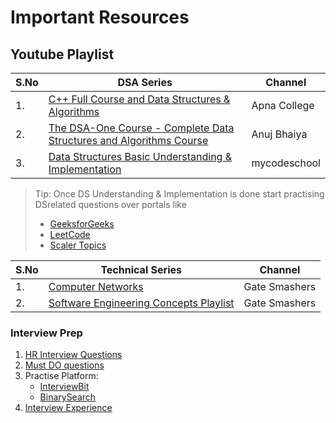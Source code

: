 <h1> Important Resources</h1>

<h2>Youtube Playlist</h2>

   |S.No | DSA Series | Channel |
   |-----|------------|---------|
   | 1.  | [C++ Full Course and Data Structures & Algorithms](https://www.youtube.com/playlist?list=PLfqMhTWNBTe0b2nM6JHVCnAkhQRGiZMSJ)                    | Apna College |
   | 2.  | [The DSA-One Course - Complete Data Structures and Algorithms Course](https://www.youtube.com/playlist?list=PLUcsbZa0qzu3yNzzAxgvSgRobdUUJvz7p) | Anuj Bhaiya  |
   | 3.  | [Data Structures Basic Understanding & Implementation](https://youtube.com/playlist?list=PL2_aWCzGMAwI3W_JlcBbtYTwiQSsOTa6P)                    | mycodeschool |
   
  > Tip: Once DS Understanding & Implementation is done start practising DSrelated questions over portals like
  > * [GeeksforGeeks](https://practice.geeksforgeeks.org/home/)
  > * [LeetCode](https://leetcode.com/problemset/all/)
  > * [Scaler Topics](https://www.scaler.com/topics/)



   |S.No | Technical Series | Channel |
   |-----|------------------|---------|
   | 1.  | [Computer Networks](https://www.youtube.com/playlist?list=PLxCzCOWd7aiGFBD2-2joCpWOLUrDLvVV_)                      | Gate Smashers |
   | 2.  | [Software Engineering Concepts Playlist](https://www.youtube.com/playlist?list=PLxCzCOWd7aiEed7SKZBnC6ypFDWYLRvB2) | Gate Smashers |

<!-- [Web Development Course](https://www.youtube.com/playlist?list=PLfqMhTWNBTe3H6c9OGXb5_6wcc1Mca52n) -->


<h3>Interview Prep</h3>

1. [HR Interview Questions](https://www.naukri.com/blog/frequently-asked-hr-interview-questions-and-answers)
2. [Must DO questions](https://www.geeksforgeeks.org/must-do-coding-questions-for-companies-like-amazon-microsoft-adobe/)
3. Practise Platform:
   - [InterviewBit](https://www.interviewbit.com/practice/)
   - [BinarySearch](https://binarysearch.com/)
5. [Interview Experience](https://www.geeksforgeeks.org/company-interview-corner/)
